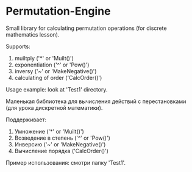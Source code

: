 # Permutation-Engine
Small library for calculating permutation operations (for discrete mathematics lesson).

Supports:
<ol>
<li>muiltply ('*' or 'Muilt()')</li>
<li>exponentiation ('^' or 'Pow()')</li>
<li>inversy ('~' or 'MakeNegative()')</li>
<li>calculating of order ('CalcOrder()')</li>
</ol>

Usage example: look at 'Test1' directory.

Маленькая библиотека для вычисления действий с перестановками (для урока дискретной математики).

Поддерживает:
<ol>
<li>Умножение ('*' or 'Muilt()')</li>
<li>Возведение в степень ('^' or 'Pow()')</li>
<li>Инверсию ('~' or 'MakeNegative()')</li>
<li>Вычисление порядка ('CalcOrder()')</li>
</ol>

Пример использования: смотри папку 'Test1'.

